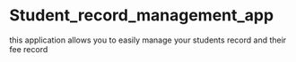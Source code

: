 # Student_record_management_app
this application allows you to easily manage your students record and their fee record
